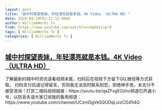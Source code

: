 ```yaml
---
layout: post
title: "城中村探望表妹，年轻漂亮就是本钱。4K Video （ULTRA HD）"
date: 2020-09-29T01:27:12.000Z
author: WilliamWorks Tv
from: https://www.youtube.com/watch?v=c4qOo2zzpr8
tags: [ WilliamWorks Tv ]
categories: [ WilliamWorks Tv ]
---
```

<!--1601342832000-->
[城中村探望表妹，年轻漂亮就是本钱。4K Video （ULTRA HD）](https://www.youtube.com/watch?v=c4qOo2zzpr8)
------

<div>
了解最新的城中村资讯请看视频末尾，扫码后在视频下方留下QQ,微信等方式获取。 扫码支付后请记得留言，否则我无法及时联系到您，拒绝伸手党，未支付不接受咨询！打赏二维码视频链接：https://youtu.be/qaZFvgEOzho频道已开通小号，以防丢失请大家订阅我的备用频道：https://www.youtube.com/channel/UCzmDgVe5QUDqLoizCGd1l4Q
</div>
